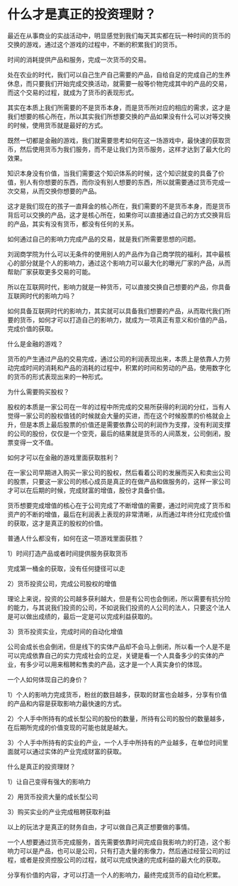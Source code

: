 # 什么才是真正的投资理财？

最近在从事商业的实战活动中，明显感觉到我们每天其实都在玩一种时间的货币的交换的游戏，通过这个游戏的过程中，不断的积累我们的货币。

时间的消耗提供产品和服务，完成一次货币的交易。

处在农业的时代，我们可以自己生产自己需要的产品，自给自足的完成自己的生养休息，而只要我们开始完成交换活动，就需要一般等价物完成其中的产品的交易，而这个交易的过程，就成为了货币的表现形式。

其实在本质上我们所需要的不是货币本身，而是货币所对应的相应的需求，这才是我们想要的核心所在，所以其实我们所想要交换的产品如果没有什么可以对等交换的时候，使用货币就是最好的方式。

既然一切都是金融的游戏，我们就需要思考如何在这一场游戏中，最快速的获取货币，然后使用货币为我们服务，而不是让我们为货币服务，这样才达到了最大化的效果。

知识本身没有价值，当我们需要这个知识体系的时候，这个知识就变的具备了价值，别人有你想要的东西，而你没有别人想要的东西，所以就需要通过货币完成一次交易，从而交换你想要的产品。

这才是我们现在的孩子一直拜金的核心所在，我们需要的不是货币本身，而是货币背后可以交换的产品，这才是核心所在，如果你可以直接通过自己的方式交换背后的产品，其实有没有货币，都没有任何的关系。

如何通过自己的影响力完成产品的交易，就是我们所需要思想的问题。

刘润商学院为什么可以无条件的使用别人的产品作为自己商学院的福利，其中最核心的部分就是个人的影响力，通过这个影响力可以最大化的曝光厂家的产品，从而帮助厂家获取更多交易的可能。

所以在互联网时代，影响力就是一种货币，可以直接交换自己想要的产品，你具备互联网时代的影响力吗？

如何具备互联网时代的影响力，其实就可以具备我们想要的产品，从而取代我们所要的货币，如何才可以打造自己的影响力，就成为一项真正有意义和价值的产品，完成价值的获取。

什么是金融的游戏？

货币的产生通过产品的交易完成，通过公司的利润表现出来，本质上是依靠人力劳动完成时间的消耗和产品的消耗的过程中，积累的时间和劳动的产品，使用数字化的货币的形式表现出来的一种形式。

为什么需要购买股权？

股权的本质是一家公司在一年的过程中所完成的交易所获得的利润的分红，当有人觉得一家公司的股权值钱的时候就会大量的买进，而在这个时候股票的价格就会上升，但是本质上最后股票的价值还是需要依靠公司的利润作为支撑，没有利润支撑的公司的股份，仅仅是一个空壳，最后的结果就是货币的人间蒸发，公司倒闭，股票变得一文不值。

如何才可以在金融的游戏里面获取胜利？

在一家公司早期进入购买一家公司的股权，然后看着公司的发展而买入和卖出公司的股票，只要这一家公司的核心成员是真正的在做产品和做服务的，这样一家公司才可以在后期的时候，完成财富的增值，股份才具备价值。

货币想要完成增值的核心在于公司完成了不断增值的需要，通过时间完成了货币和资产的不断的增值，最后在利润表上表现的非常清晰，从而通过年终分红完成价值的获取，这才是真正的股权的价值。

普通人什么都没有，如何在这一项游戏里面获胜？

1）时间打造产品或者时间提供服务获取货币

完成第一桶金的获取，没有任何捷径可以走

2）货币投资公司，完成公司股权的增值

理论上来说，投资的公司越多获利越大，但是有公司也会倒闭，所以需要有抗分险的能力，与其说我们投资的公司，不如说我们投资的人公司的法人，只要这个法人是可以做出成绩的，最后一定是可以完成利益获取的。

3）货币投资实业，完成时间的自动化增值

公司会成长也会倒闭，但是线下的实体产品却不会马上倒闭，所以看一个人是不是可以完成依靠自己的实力完成社会的立足，关键是看一个人具备多少的实体的产业，有多少可以用来租聘和售卖的产品，这才是一个人真实身价的体现。

一个人如何体现自己的身价？

1）个人的影响力完成货币，粉丝的数目越多，获取的财富也会越多，分享有价值的产品和内容是获取影响力最快速的方式。

2）个人手中所持有的成长型公司的股份的数量，所持有公司的股份的数量越多，在后期所完成的价值变现的可能也就是越大。

3）个人手中所持有的实业的产业，一个人手中所持有的产业越多，在单位时间里面就可以通过实体的产业完成财富的获取。

什么是真正的投资理财？

1）让自己变得有强大的影响力

2）用货币投资大量的成长型公司

3）购买实业的产业完成租聘获取利益

以上的玩法才是真正的财务自由，才可以做自己真正想要做的事情。

一个人想要通过货币完成服务，首先需要依靠时间完成自我影响力的打造，这个影响力可以是产品，也可以是公司，只有打造大量的影像力，然后通过经营公司的过程，或者是投资控股公司的过程，就可以完成快速的完成利益的最大化的获取。

分享有价值的内容，才可以打造一个人的影响力，最终完成货币的自动化积累。
